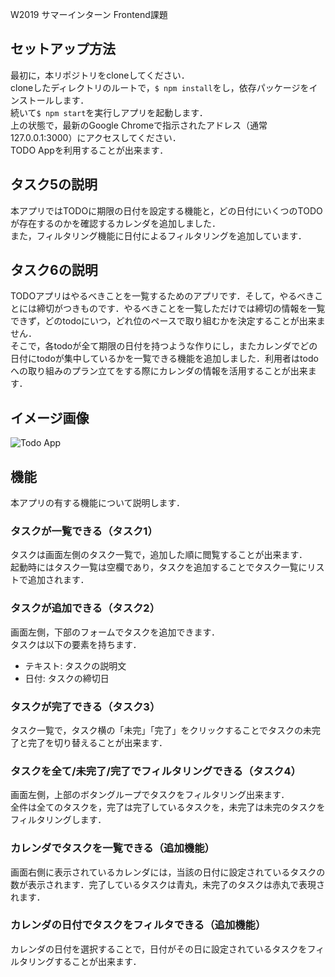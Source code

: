 W2019 サマーインターン Frontend課題

## セットアップ方法
最初に，本リポジトリをcloneしてください．  
cloneしたディレクトリのルートで，`$ npm install`をし，依存パッケージをインストールします．  
続いて`$ npm start`を実行しアプリを起動します．  
上の状態で，最新のGoogle Chromeで指示されたアドレス（通常127.0.0.1:3000）にアクセスしてください．  
TODO Appを利用することが出来ます．  

## タスク5の説明
本アプリではTODOに期限の日付を設定する機能と，どの日付にいくつのTODOが存在するのかを確認するカレンダを追加しました．  
また，フィルタリング機能に日付によるフィルタリングを追加しています．  

## タスク6の説明
TODOアプリはやるべきことを一覧するためのアプリです．そして，やるべきことには締切がつきものです．やるべきことを一覧しただけでは締切の情報を一覧できず，どのtodoにいつ，どれ位のペースで取り組むかを決定することが出来ません．  
そこで，各todoが全て期限の日付を持つような作りにし，またカレンダでどの日付にtodoが集中しているかを一覧できる機能を追加しました．利用者はtodoへの取り組みのプラン立てをする際にカレンダの情報を活用することが出来ます．  

## イメージ画像
![Todo App](https://user-images.githubusercontent.com/38273766/60575707-ffa31f80-9db6-11e9-83e3-7e6df5d04041.png)

## 機能
本アプリの有する機能について説明します．  

### タスクが一覧できる（タスク1）
タスクは画面左側のタスク一覧で，追加した順に閲覧することが出来ます．  
起動時にはタスク一覧は空欄であり，タスクを追加することでタスク一覧にリストで追加されます．  

### タスクが追加できる（タスク2）
画面左側，下部のフォームでタスクを追加できます．  
タスクは以下の要素を持ちます．  

+ テキスト: タスクの説明文
+ 日付: タスクの締切日

### タスクが完了できる（タスク3）
タスク一覧で，タスク横の「未完」「完了」をクリックすることでタスクの未完了と完了を切り替えることが出来ます．  

### タスクを全て/未完了/完了でフィルタリングできる（タスク4）
画面左側，上部のボタングループでタスクをフィルタリング出来ます．  
全件は全てのタスクを，完了は完了しているタスクを，未完了は未完のタスクをフィルタリングします．  

### カレンダでタスクを一覧できる（追加機能）
画面右側に表示されているカレンダには，当該の日付に設定されているタスクの数が表示されます．完了しているタスクは青丸，未完了のタスクは赤丸で表現されます．  

### カレンダの日付でタスクをフィルタできる（追加機能）
カレンダの日付を選択することで，日付がその日に設定されているタスクをフィルタリングすることが出来ます．  
